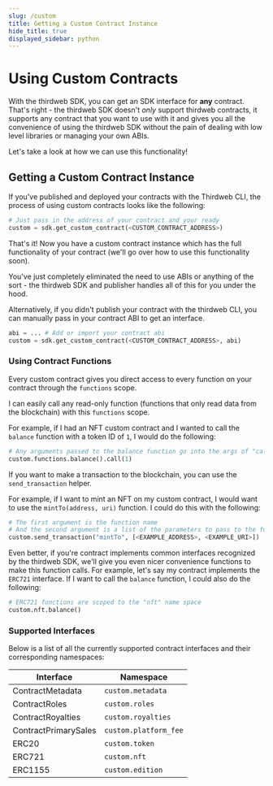 ```yaml
---
slug: /custom
title: Getting a Custom Contract Instance
hide_title: true
displayed_sidebar: python
---
```


# Using Custom Contracts

With the thirdweb SDK, you can get an SDK interface for **any** contract. That's right - the thirdweb SDK doesn't _only_ support thirdweb contracts, it supports any contract that you want to use with it and gives you all the convenience of using the thirdweb SDK without the pain of dealing with low level libraries or managing your own ABIs.

Let's take a look at how we can use this functionality!

## Getting a Custom Contract Instance

If you've published and deployed your contracts with the Thirdweb CLI, the process of using custom contracts looks like the following:

```python
# Just pass in the address of your contract and your ready
custom = sdk.get_custom_contract(<CUSTOM_CONTRACT_ADDRESS>)
```

That's it! Now you have a custom contract instance which has the full functionality of your contract (we'll go over how to use this functionality soon).

You've just completely eliminated the need to use ABIs or anything of the sort - the thirdweb SDK and publisher handles all of this for you under the hood.

Alternatively, if you didn't publish your contract with the thirdweb CLI, you can manually pass in your contract ABI to get an interface.

```python
abi = ... # Add or import your contract abi
custom = sdk.get_custom_contract(<CUSTOM_CONTRACT_ADDRESS>, abi)
```

### Using Contract Functions

Every custom contract gives you direct access to every function on your contract through the `functions` scope.

I can easily call any read-only function (functions that only read data from the blockchain) with this `functions` scope.

For example, if I had an NFT custom contract and I wanted to call the `balance` function with a token ID of `1`, I would do the following:

```python
# Any arguments passed to the balance function go into the args of "call"
custom.functions.balance().call(1)
```

If you want to make a transaction to the blockchain, you can use the `send_transaction` helper.

For example, if I want to mint an NFT on my custom contract, I would want to use the `mintTo(address, uri)` function. I could do this with the following:

```python
# The first argument is the function name
# And the second argument is a list of the parameters to pass to the function
custom.send_transaction("mintTo", [<EXAMPLE_ADDRESS>, <EXAMPLE_URI>])
```

Even better, if you're contract implements common interfaces recognized by the thirdweb SDK, we'll give you even nicer convenience functions to make this function calls. For example, let's say my contract implements the `ERC721` interface. If I want to call the `balance` function, I could also do the following:

```python
# ERC721 functions are scoped to the "nft" name space
custom.nft.balance()
```

### Supported Interfaces

Below is a list of all the currently supported contract interfaces and their corresponding namespaces:

| Interface            | Namespace             |
| -------------------- | --------------------- |
| ContractMetadata     | `custom.metadata`     |
| ContractRoles        | `custom.roles`        |
| ContractRoyalties    | `custom.royalties`    |
| ContractPrimarySales | `custom.platform_fee` |
| ERC20                | `custom.token`        |
| ERC721               | `custom.nft`          |
| ERC1155              | `custom.edition`      |
